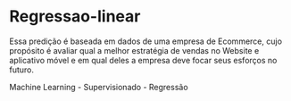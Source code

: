 # Regressao-linear
Essa predição é baseada em dados de uma empresa de Ecommerce, cujo propósito é avaliar qual a melhor estratégia de vendas no Website e aplicativo móvel e em qual deles a empresa deve focar seus esforços no futuro. 

Machine Learning - Supervisionado - Regressão

